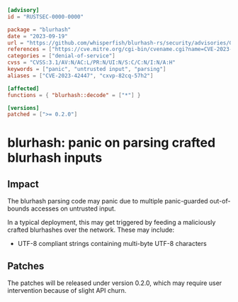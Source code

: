 ```toml
[advisory]
id = "RUSTSEC-0000-0000"

package = "blurhash"
date = "2023-09-19"
url = "https://github.com/whisperfish/blurhash-rs/security/advisories/GHSA-cxvp-82cq-57h2"
references = ["https://cve.mitre.org/cgi-bin/cvename.cgi?name=CVE-2023-42447"]
categories = ["denial-of-service"]
cvss = "CVSS:3.1/AV:N/AC:L/PR:N/UI:N/S:C/C:N/I:N/A:H"
keywords = ["panic", "untrusted input", "parsing"]
aliases = ["CVE-2023-42447", "cxvp-82cq-57h2"]

[affected]
functions = { "blurhash::decode" = ["*"] }

[versions]
patched = [">= 0.2.0"]
```

# blurhash: panic on parsing crafted blurhash inputs

## Impact
The blurhash parsing code may panic due to multiple panic-guarded out-of-bounds accesses on untrusted input.

In a typical deployment, this may get triggered by feeding a maliciously crafted blurhashes over the network. These may include:
- UTF-8 compliant strings containing multi-byte UTF-8 characters

## Patches
The patches will be released under version 0.2.0, which may require user intervention because of slight API churn.
